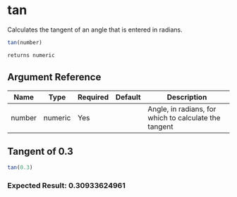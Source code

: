 # tan

Calculates the tangent of an angle that is entered in radians.

```javascript
tan(number)
```

```javascript
returns numeric
```

## Argument Reference

| Name | Type | Required | Default | Description |
| --- | --- | --- | --- | --- |
| number | numeric | Yes |  | Angle, in radians, for which to calculate the tangent |

## Tangent of 0.3

```javascript
tan(0.3)
```

### Expected Result: 0.30933624961
